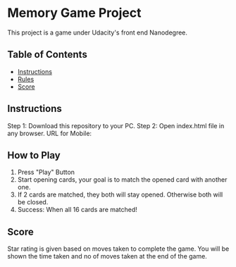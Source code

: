 # Memory Game Project
This project is a game under Udacity's front end Nanodegree.
## Table of Contents

* [Instructions](#instructions)
* [Rules](#Rules)
* [Score](#Score)

## Instructions

Step 1: Download this repository to your PC.
Step 2: Open index.html file in any browser.
URL for Mobile: 

## How to Play

1) Press "Play" Button
2) Start opening cards, your goal is to match the opened card with another one.
3) If 2 cards are matched, they both will stay opened. Otherwise both will be closed.
4) Success: When all 16 cards are matched!

## Score

Star rating is given based on moves taken to complete the game.
You will be shown the time taken and no of moves taken at the end of the game.


